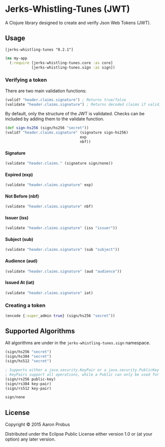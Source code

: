 # Jerks-Whistling-Tunes (JWT)

A Clojure library designed to create and verify Json Web Tokens (JWT).

## Usage

`[jerks-whistling-tunes "0.2.1"]`

```clojure
(ns my-app
  (:require [jerks-whistling-tunes.core :as core]
            [jerks-whistling-tunes.sign :as sign])
```

### Verifying a token

There are two main validation functions:

```clojure
(valid? "header.claims.signature") ; Returns true/false
(validate "header.claims.signature") ; Returns decoded claims if valid, nil otherwise
```

By default, only the structure of the JWT is validated. Checks can be included
by adding them to the validate function.

```clojure
(def sign-hs256 (sign/hs256 "secret"))
(valid? "header.claims.signature" (signature sign-hs256)
                                  exp
                                  nbf))
```

#### Signature

```clojure
(validate "header.claims." (signature sign/none))
```

#### Expired (exp)

```clojure
(validate "header.claims.signature" exp)
```

#### Not Before (nbf)

```clojure
(validate "header.claims.signature" nbf)
```

#### Issuer (iss)

```clojure
(validate "header.claims.signature" (iss "issuer"))
```

#### Subject (sub)

```clojure
(validate "header.claims.signature" (sub "subject"))
```

#### Audience (aud)

```clojure
(validate "header.claims.signature" (aud "audience"))
```

#### Issued At (iat)

```clojure
(validate "header.claims.signature" iat)
```

### Creating a token

```clojure
(encode {:super_admin true} (sign/hs256 "secret"))
```

## Supported Algorithms

All algorithms are under in the `jerks-whistling-tunes.sign` namespace.

```clojure
(sign/hs256 "secret")
(sign/hs384 "secret")
(sign/hs512 "secret")

; Supports either a java.security.KeyPair or a java.security.PublicKey
; KeyPairs support all operations, while a Public can only be used for verification
(sign/rs256 public-key)
(sign/rs384 key-pair)
(sign/rs512 key-pair)

sign/none
```

## License

Copyright © 2015 Aaron Probus

Distributed under the Eclipse Public License either version 1.0 or (at
your option) any later version.
